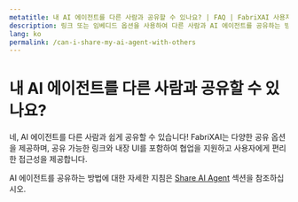 ```yaml
---
metatitle: 내 AI 에이전트를 다른 사람과 공유할 수 있나요? | FAQ | FabriXAI 사용자 가이드
description: 링크 또는 임베디드 옵션을 사용하여 다른 사람과 AI 에이전트를 공유하는 방법을 알아보세요.
lang: ko
permalink: /can-i-share-my-ai-agent-with-others
---
```


# 내 AI 에이전트를 다른 사람과 공유할 수 있나요?

네, AI 에이전트를 다른 사람과 쉽게 공유할 수 있습니다! FabriXAI는 다양한 공유 옵션을 제공하며, 공유 가능한 링크와 내장 UI를 포함하여 협업을 지원하고 사용자에게 편리한 접근성을 제공합니다.

AI 에이전트를 공유하는 방법에 대한 자세한 지침은 [Share AI Agent](/en-us/share-ai-agent) 섹션을 참조하십시오.